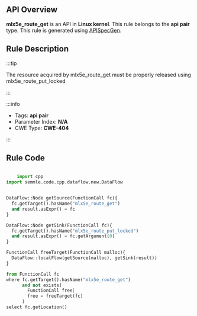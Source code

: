 ---
---


## API Overview
**mlx5e_route_get** is an API in **Linux kernel**. This rule belongs to the **api pair** type. This rule is generated using [APISpecGen](../../tools/APISpecGen).
## Rule Description

:::tip

The resource acquired by mlx5e_route_get must be properly released using mlx5e_route_put_locked

:::

:::info

- Tags: **api pair**
- Parameter Index: **N/A**
- CWE Type: **CWE-404**

:::

## Rule Code
```python

    import cpp
import semmle.code.cpp.dataflow.new.DataFlow


DataFlow::Node getSource(FunctionCall fc){
  fc.getTarget().hasName("mlx5e_route_get")
  and result.asExpr() = fc
}

DataFlow::Node getSink(FunctionCall fc){
  fc.getTarget().hasName("mlx5e_route_put_locked")
  and result.asExpr() = fc.getArgument(0)
}

FunctionCall freeTarget(FunctionCall malloc){
  DataFlow::localFlow(getSource(malloc), getSink(result))
}

from FunctionCall fc
where fc.getTarget().hasName("mlx5e_route_get")
      and not exists(
        FunctionCall free| 
        free = freeTarget(fc)
      )
select fc.getLocation()

    
```